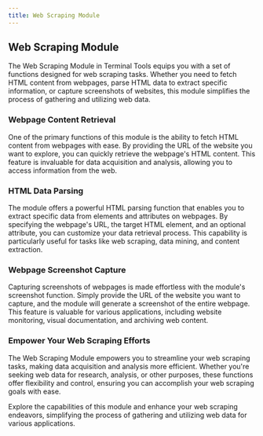 ```yaml
---
title: Web Scraping Module
---
```


## Web Scraping Module

The Web Scraping Module in Terminal Tools equips you with a set of functions designed for web scraping tasks. Whether you need to fetch HTML content from webpages, parse HTML data to extract specific information, or capture screenshots of websites, this module simplifies the process of gathering and utilizing web data.

### Webpage Content Retrieval

One of the primary functions of this module is the ability to fetch HTML content from webpages with ease. By providing the URL of the website you want to explore, you can quickly retrieve the webpage's HTML content. This feature is invaluable for data acquisition and analysis, allowing you to access information from the web.

### HTML Data Parsing

The module offers a powerful HTML parsing function that enables you to extract specific data from elements and attributes on webpages. By specifying the webpage's URL, the target HTML element, and an optional attribute, you can customize your data retrieval process. This capability is particularly useful for tasks like web scraping, data mining, and content extraction.

### Webpage Screenshot Capture

Capturing screenshots of webpages is made effortless with the module's screenshot function. Simply provide the URL of the website you want to capture, and the module will generate a screenshot of the entire webpage. This feature is valuable for various applications, including website monitoring, visual documentation, and archiving web content.

### Empower Your Web Scraping Efforts

The Web Scraping Module empowers you to streamline your web scraping tasks, making data acquisition and analysis more efficient. Whether you're seeking web data for research, analysis, or other purposes, these functions offer flexibility and control, ensuring you can accomplish your web scraping goals with ease.

Explore the capabilities of this module and enhance your web scraping endeavors, simplifying the process of gathering and utilizing web data for various applications.
